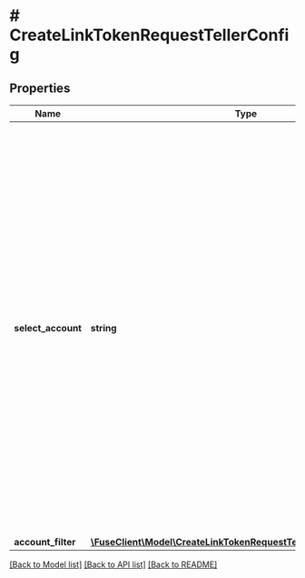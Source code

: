 # # CreateLinkTokenRequestTellerConfig

## Properties

Name | Type | Description | Notes
------------ | ------------- | ------------- | -------------
**select_account** | **string** | The mode of account selection: - &#39;disabled&#39;: automatically connect all the supported financial accounts associated with this user&#39;s account at the institution (default). - &#39;single&#39;: the user will see a list of supported financial accounts and will need to select one to connect - &#39;multiple&#39;: the user will see a list of supported financial accounts and will need to select one or more to connect | [optional]
**account_filter** | [**\FuseClient\Model\CreateLinkTokenRequestTellerConfigAccountFilter**](CreateLinkTokenRequestTellerConfigAccountFilter.md) |  | [optional]

[[Back to Model list]](../../README.md#models) [[Back to API list]](../../README.md#endpoints) [[Back to README]](../../README.md)
